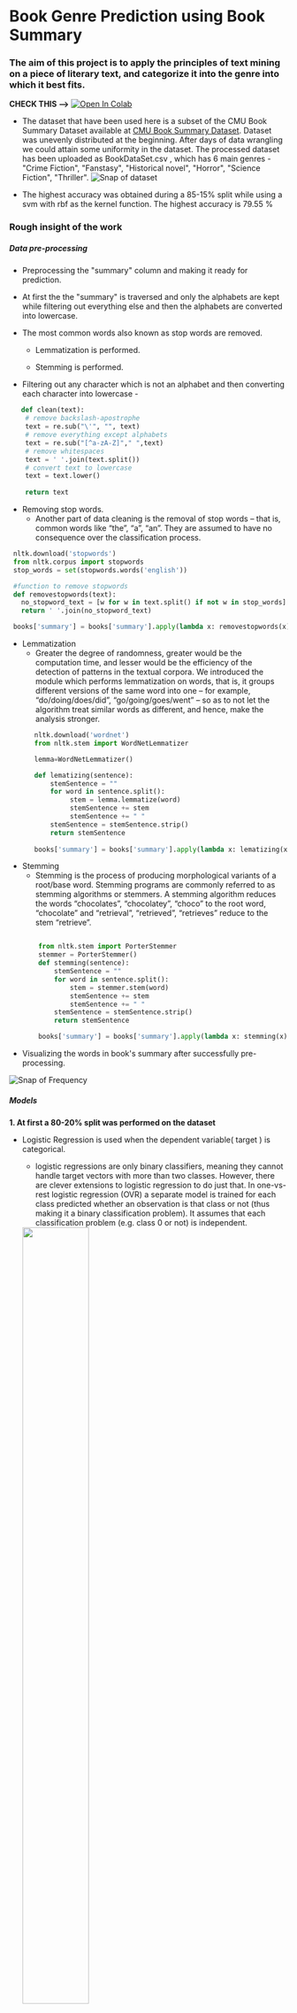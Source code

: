 # Book Genre Prediction using Book Summary
### The aim of this project is to apply the principles of text mining on a piece of literary text, and categorize it into the genre into which it best fits.

**CHECK THIS -->** [![Open In Colab](https://colab.research.google.com/assets/colab-badge.svg)](https://colab.research.google.com/github/Sirsho1997/Book-Genre-Prediction-using-Book-Summary/blob/master/BookGenrePrediction.ipynb)





- The dataset that have been used here is a subset of the CMU Book Summary Dataset available at [CMU Book Summary Dataset](http://www.cs.cmu.edu/~dbamman/booksummaries.html "CMU Book Summary Dataset"). Dataset was unevenly distributed at the beginning. After days of data wrangling we could attain some uniformity in the dataset. The processed dataset has been uploaded as BookDataSet.csv , which has 6 main genres - "Crime Fiction", "Fanstasy", "Historical novel", "Horror", "Science Fiction", "Thriller". 
 ![Snap of dataset](https://github.com/Sirsho1997/Book-Genre-Prediction-using-Book-Summary/blob/master/data_readme/dataset_snap.png)
 
 - The highest accuracy was obtained during a 85-15% split while using a svm with rbf as the kernel function. The highest accuracy is 79.55 %
 
 ### Rough insight of the work
 
 ##### Data pre-processing

- Preprocessing the "summary" column and making it ready for prediction.

- At first the the "summary" is traversed and only the alphabets are kept while filtering out everything else and then the alphabets are converted into lowercase.

- The most common words also known as stop words are removed.

  - Lemmatization is performed.

  - Stemming is performed.

- Filtering out any character which is not an alphabet and then converting each character into lowercase - 
```python
   def clean(text):
    # remove backslash-apostrophe 
    text = re.sub("\'", "", text) 
    # remove everything except alphabets 
    text = re.sub("[^a-zA-Z]"," ",text) 
    # remove whitespaces 
    text = ' '.join(text.split()) 
    # convert text to lowercase 
    text = text.lower() 
    
    return text
```

- Removing stop words.
  - Another part of data cleaning is the removal of stop words – that is, common words like “the”, “a”, “an”. They are assumed to have no consequence over the classification process.
 ```python
  nltk.download('stopwords')
  from nltk.corpus import stopwords
  stop_words = set(stopwords.words('english'))

  #function to remove stopwords
  def removestopwords(text):
    no_stopword_text = [w for w in text.split() if not w in stop_words]
    return ' '.join(no_stopword_text)

  books['summary'] = books['summary'].apply(lambda x: removestopwords(x))
 ```
- Lemmatization
   - Greater the degree of randomness, greater would be the computation time, and lesser would be the        efficiency of the detection of patterns in the textual corpora. We introduced the module which          performs lemmatization on words, that is, it groups different versions of the same word into one –      for example, “do/doing/does/did”, “go/going/goes/went” – so as to not let the algorithm treat          similar words as different, and hence, make the analysis stronger.
   ```python
      nltk.download('wordnet')
      from nltk.stem import WordNetLemmatizer

      lemma=WordNetLemmatizer()

      def lematizing(sentence):
          stemSentence = ""
          for word in sentence.split():
               stem = lemma.lemmatize(word)
               stemSentence += stem
               stemSentence += " "
          stemSentence = stemSentence.strip()
          return stemSentence
          
      books['summary'] = books['summary'].apply(lambda x: lematizing(x))
   ```
 -  Stemming
    - Stemming is the process of producing morphological variants of a root/base word. Stemming programs are commonly referred to as stemming algorithms or stemmers. A stemming algorithm reduces the words “chocolates”, “chocolatey”, “choco” to the root word, “chocolate” and “retrieval”, “retrieved”, “retrieves” reduce to the stem “retrieve”. 
    ```python
    
		from nltk.stem import PorterStemmer
		stemmer = PorterStemmer()
		def stemming(sentence):
    		stemSentence = ""
    		for word in sentence.split():
        		stem = stemmer.stem(word)
        		stemSentence += stem
        		stemSentence += " "
    		stemSentence = stemSentence.strip()
    		return stemSentence

		books['summary'] = books['summary'].apply(lambda x: stemming(x))
    ```
 - Visualizing the words in book's summary after successfully pre-processing.

![Snap of Frequency](https://github.com/Sirsho1997/Book-Genre-Prediction-using-Book-Summary/blob/master/data_readme/word_freq.png)

##### Models
**1. At first a 80-20% split was performed on the dataset**
  - Logistic Regression is used when the dependent variable( target ) is categorical.

    - logistic regressions are only binary classifiers, meaning they cannot handle target vectors with more than two classes. However, there are clever extensions to logistic regression to do just that. In one-vs-rest logistic regression (OVR) a separate model is trained for each class predicted whether an observation is that class or not (thus making it a binary classification problem). It assumes that each classification problem (e.g. class 0 or not) is independent.
    
    <img src="https://github.com/Sirsho1997/Book-Genre-Prediction-using-Book-Summary/blob/master/data_readme/LR80_20.png" width="50%" height="60%" />
    
   - SVMs try to find a separating line(or hyperplane) between data of two classes. SVM is an algorithm that takes the data as an input and outputs a line that separates those classes if possible.

     - According to the SVM algorithm we find the points closest to the line from both the classes.These points are called support vectors. Now, we compute the distance between the line and the support vectors. This distance is called the margin. Our goal is to maximize the margin. The hyperplane for which the margin is maximum is the optimal hyperplane.Thus SVM tries to make a decision boundary in such a way that the separation between the two classes(that street) is as wide as possible.The linear, polynomial and RBF or Gaussian kernel are simply different in case of making the hyperplane decision boundary between the classes. The kernel functions are used to map the original dataset (linear/nonlinear ) into a higher dimensional space with view to making it linear dataset.Usually linear and polynomial kernels are less time consuming and provides less accuracy than the rbf or Gaussian kernels.

**SVM - Linear**


<img src="https://github.com/Sirsho1997/Book-Genre-Prediction-using-Book-Summary/blob/master/data_readme/svm80_20.png" width="50%" height="60%" />

**SVM - RBF**

<img src="https://github.com/Sirsho1997/Book-Genre-Prediction-using-Book-Summary/blob/master/data_readme/svm_rbf80_20.png" width="50%" height="60%" />

**2. Next a 85-15% split was performed on the dataset**

**Logistic Regression**

<img src="https://github.com/Sirsho1997/Book-Genre-Prediction-using-Book-Summary/blob/master/data_readme/LR85_15.png" width="50%" height="60%" />

**SVM - Linear**

<img src="https://github.com/Sirsho1997/Book-Genre-Prediction-using-Book-Summary/blob/master/data_readme/svm85_15.png" width="50%" height="60%" />

**SVM - RBF**

<img src="https://github.com/Sirsho1997/Book-Genre-Prediction-using-Book-Summary/blob/master/data_readme/svm_rbf85_15.png" width="50%" height="60%" />

- Thus we conclude that **highest accuracy** was obtained during a **85-15%** split while using a **svm with rbf as the kernel function**.

	- The highest **accuracy is 79.55 %**

	- Now, we build an **inference function for predicting the genres of new books in the future.**

	- Our book genre prediction system should be able to take a book's summary in raw form as input and generate its genre tag.

	- To achieve this the steps to be considered during building the function are -

		- Clean the texts.
		- Remove stopwords from the cleaned texts.
		- Perform Lemmatization.
		- Perform Stemming.
		- Extract features from the text.
		- Make predictions using svm with rbf as the kernel function.
		- Return the predicted book genre tag.
    - The inference function on SVM(kernel=rbf) to predict future unknown genre: 
    ```python
    	def infertag(q):
    		q = clean(q)
    		q = removestopwords(q)
    		q = lematizing(q)
    		q = stemming(q)
    		q_vec = tfidf_vectorizer.transform([q])
    		q_pred = svc.predict(q_vec)
    		return LE.inverse_transform(q_pred)[0]
    		#return q_pred[0]


		for i in range(50): 
  			k = xval.sample(1).index[0] 
  
  			print("\nBook: ", books['book_name'][k], )
  			print("\nPredicted genre: ", infertag(xval[k]))
  			print("\nActual genre: ",books['genre'][k], "\n")
 			print("-------------------------------")
    ```
    
 - Sample output :
 
 ![Snap of Final output](https://github.com/Sirsho1997/Book-Genre-Prediction-using-Book-Summary/blob/master/data_readme/sample_op.png)
   
Team Members - 
- [Sirshendu Ganguly](https://www.linkedin.com/in/sirshendu-ganguly/)  [![Github](https://github.com/Sirsho1997/Book-Genre-Prediction-using-Book-Summary/blob/master/data_readme/github.png)](https://github.com/Sirsho1997)
- [Aniket Patra](https://www.linkedin.com/in/aniket-patra/)  [![Github](https://github.com/Sirsho1997/Book-Genre-Prediction-using-Book-Summary/blob/master/data_readme/github.png)](https://github.com/aniket-patra)
- [Arnanta Chatterjee](https://www.linkedin.com/in/arnanta-chatterjee-a60684179/)  [![Github](https://github.com/Sirsho1997/Book-Genre-Prediction-using-Book-Summary/blob/master/data_readme/github.png)](https://github.com/arnanta)



